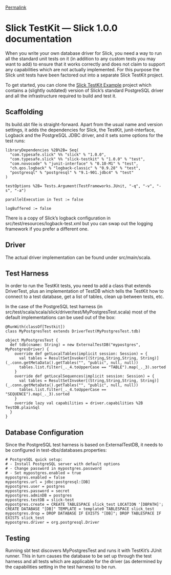 
[Permalink](http://slick.typesafe.com/doc/1.0.0/testkit.html "Permalink to Slick TestKit — Slick 1.0.0 documentation")

# Slick TestKit — Slick 1.0.0 documentation

When you write your own database driver for Slick, you need a way to run all the standard unit tests on it (in addition to any custom tests you may want to add) to ensure that it works correctly and does not claim to support any capabilities which are not actually implemented. For this purpose the Slick unit tests have been factored out into a separate Slick TestKit project.

To get started, you can clone the [Slick TestKit Example][1] project which contains a (slightly outdated) version of Slick’s standard PostgreSQL driver and all the infrastructure required to build and test it.

## Scaffolding

Its build.sbt file is straight-forward. Apart from the usual name and version settings, it adds the dependencies for Slick, the TestKit, junit-interface, Logback and the PostgreSQL JDBC driver, and it sets some options for the test runs:

    libraryDependencies %2B%2B= Seq(
      "com.typesafe.slick" %% "slick" % "1.0.0",
      "com.typesafe.slick" %% "slick-testkit" % "1.0.0" % "test",
      "com.novocode" % "junit-interface" % "0.10-M1" % "test",
      "ch.qos.logback" % "logback-classic" % "0.9.28" % "test",
      "postgresql" % "postgresql" % "9.1-901.jdbc4" % "test"
    )
    
    testOptions %2B= Tests.Argument(TestFrameworks.JUnit, "-q", "-v", "-s", "-a")
    
    parallelExecution in Test := false
    
    logBuffered := false
    

There is a copy of Slick’s logback configuration in src/test/resources/logback-test.xml but you can swap out the logging framework if you prefer a different one.

## Driver

The actual driver implementation can be found under src/main/scala.

## Test Harness

In order to run the TestKit tests, you need to add a class that extends DriverTest, plus an implementation of TestDB which tells the TestKit how to connect to a test database, get a list of tables, clean up between tests, etc.

In the case of the PostgreSQL test harness (in src/test/scala/scala/slick/driver/test/MyPostgresTest.scala) most of the default implementations can be used out of the box:

    @RunWith(classOf[Testkit])
    class MyPostgresTest extends DriverTest(MyPostgresTest.tdb)
    
    object MyPostgresTest {
      def tdb(cname: String) = new ExternalTestDB("mypostgres", MyPostgresDriver) {
        override def getLocalTables(implicit session: Session) = {
          val tables = ResultSetInvoker[(String,String,String, String)](_.conn.getMetaData().getTables("", "public", null, null))
          tables.list.filter(_._4.toUpperCase == "TABLE").map(_._3).sorted
        }
        override def getLocalSequences(implicit session: Session) = {
          val tables = ResultSetInvoker[(String,String,String, String)](_.conn.getMetaData().getTables("", "public", null, null))
          tables.list.filter(_._4.toUpperCase == "SEQUENCE").map(_._3).sorted
        }
        override lazy val capabilities = driver.capabilities %2B TestDB.plainSql
      }
    }
    

## Database Configuration

Since the PostgreSQL test harness is based on ExternalTestDB, it needs to be configured in test-dbs/databases.properties:

    # PostgreSQL quick setup:
    # - Install PostgreSQL server with default options
    # - Change password in mypostgres.password
    # - Set mypostgres.enabled = true
    mypostgres.enabled = false
    mypostgres.url = jdbc:postgresql:[DB]
    mypostgres.user = postgres
    mypostgres.password = secret
    mypostgres.adminDB = postgres
    mypostgres.testDB = slick-test
    mypostgres.create = CREATE TABLESPACE slick_test LOCATION '[DBPATH]'; CREATE DATABASE "[DB]" TEMPLATE = template0 TABLESPACE slick_test
    mypostgres.drop = DROP DATABASE IF EXISTS "[DB]"; DROP TABLESPACE IF EXISTS slick_test
    mypostgres.driver = org.postgresql.Driver

## Testing

Running sbt test discovers MyPostgresTest and runs it with TestKit’s JUnit runner. This in turn causes the database to be set up through the test harness and all tests which are applicable for the driver (as determined by the capabilities setting in the test harness) to be run.

 [1]: https://github.com/slick/slick-testkit-example/tree/1.0.0  
